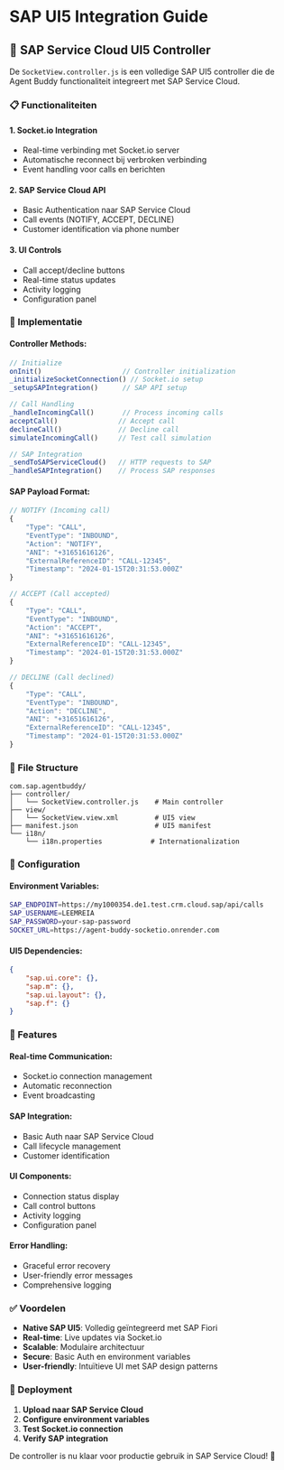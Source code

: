 # SAP UI5 Integration Guide

## 🔧 SAP Service Cloud UI5 Controller

De `SocketView.controller.js` is een volledige SAP UI5 controller die de Agent Buddy functionaliteit integreert met SAP Service Cloud.

### 📋 Functionaliteiten

#### 1. **Socket.io Integration**
- Real-time verbinding met Socket.io server
- Automatische reconnect bij verbroken verbinding
- Event handling voor calls en berichten

#### 2. **SAP Service Cloud API**
- Basic Authentication naar SAP Service Cloud
- Call events (NOTIFY, ACCEPT, DECLINE)
- Customer identification via phone number

#### 3. **UI Controls**
- Call accept/decline buttons
- Real-time status updates
- Activity logging
- Configuration panel

### 🚀 Implementatie

#### **Controller Methods:**

```javascript
// Initialize
onInit()                    // Controller initialization
_initializeSocketConnection() // Socket.io setup
_setupSAPIntegration()      // SAP API setup

// Call Handling
_handleIncomingCall()       // Process incoming calls
acceptCall()               // Accept call
declineCall()              // Decline call
simulateIncomingCall()     // Test call simulation

// SAP Integration
_sendToSAPServiceCloud()   // HTTP requests to SAP
_handleSAPIntegration()    // Process SAP responses
```

#### **SAP Payload Format:**

```javascript
// NOTIFY (Incoming call)
{
    "Type": "CALL",
    "EventType": "INBOUND", 
    "Action": "NOTIFY",
    "ANI": "+31651616126",
    "ExternalReferenceID": "CALL-12345",
    "Timestamp": "2024-01-15T20:31:53.000Z"
}

// ACCEPT (Call accepted)
{
    "Type": "CALL",
    "EventType": "INBOUND",
    "Action": "ACCEPT", 
    "ANI": "+31651616126",
    "ExternalReferenceID": "CALL-12345",
    "Timestamp": "2024-01-15T20:31:53.000Z"
}

// DECLINE (Call declined)
{
    "Type": "CALL",
    "EventType": "INBOUND",
    "Action": "DECLINE",
    "ANI": "+31651616126", 
    "ExternalReferenceID": "CALL-12345",
    "Timestamp": "2024-01-15T20:31:53.000Z"
}
```

### 📁 File Structure

```
com.sap.agentbuddy/
├── controller/
│   └── SocketView.controller.js    # Main controller
├── view/
│   └── SocketView.view.xml         # UI5 view
├── manifest.json                   # UI5 manifest
└── i18n/
    └── i18n.properties            # Internationalization
```

### 🔧 Configuration

#### **Environment Variables:**
```bash
SAP_ENDPOINT=https://my1000354.de1.test.crm.cloud.sap/api/calls
SAP_USERNAME=LEEMREIA
SAP_PASSWORD=your-sap-password
SOCKET_URL=https://agent-buddy-socketio.onrender.com
```

#### **UI5 Dependencies:**
```json
{
    "sap.ui.core": {},
    "sap.m": {},
    "sap.ui.layout": {},
    "sap.f": {}
}
```

### 🎯 Features

#### **Real-time Communication:**
- Socket.io connection management
- Automatic reconnection
- Event broadcasting

#### **SAP Integration:**
- Basic Auth naar SAP Service Cloud
- Call lifecycle management
- Customer identification

#### **UI Components:**
- Connection status display
- Call control buttons
- Activity logging
- Configuration panel

#### **Error Handling:**
- Graceful error recovery
- User-friendly error messages
- Comprehensive logging

### ✅ Voordelen

- **Native SAP UI5**: Volledig geïntegreerd met SAP Fiori
- **Real-time**: Live updates via Socket.io
- **Scalable**: Modulaire architectuur
- **Secure**: Basic Auth en environment variables
- **User-friendly**: Intuïtieve UI met SAP design patterns

### 🚀 Deployment

1. **Upload naar SAP Service Cloud**
2. **Configure environment variables**
3. **Test Socket.io connection**
4. **Verify SAP integration**

De controller is nu klaar voor productie gebruik in SAP Service Cloud! 🎉 